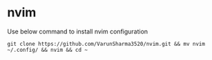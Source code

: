 # nvim

Use below command to install nvim configuration

```
git clone https://github.com/VarunSharma3520/nvim.git && mv nvim ~/.config/ && nvim && cd ~
```








